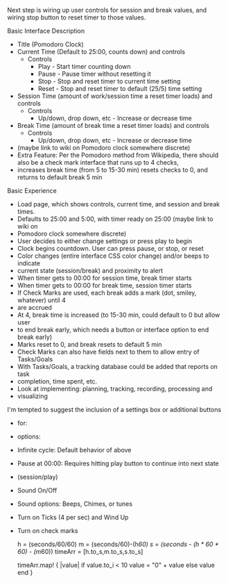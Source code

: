 Next step is wiring up user controls for session and break values, and wiring 
stop button to reset timer to those values.

Basic Interface Description
- Title (Pomodoro Clock)
- Current Time (Default to 25:00, counts down) and controls
  - Controls 
    - Play - Start timer counting down
    - Pause - Pause timer without resetting it
    - Stop - Stop and reset timer to current time setting
    - Reset - Stop and reset timer to default (25/5) time setting
- Session Time (amount of work/session time a reset timer loads) and controls
  - Controls
    - Up/down, drop down, etc - Increase or decrease time
- Break Time (amount of break time a reset timer loads) and controls
  - Controls
    - Up/down, drop down, etc - Increase or decrease time
- (maybe link to wiki on Pomodoro clock somewhere discrete)
- Extra Feature: Per the Pomodoro method from Wikipedia, there should also be a check mark interface that runs up to 4 checks,
- increases break time (from 5 to 15-30 min) resets checks to 0, and returns to default break 5 min

Basic Experience
- Load page, which shows controls, current time, and session and break times.
- Defaults to 25:00 and 5:00, with timer ready on 25:00 (maybe link to wiki on
- Pomodoro clock somewhere discrete)
- User decides to either change settings or press play to begin
- Clock begins countdown. User can press pause, or stop, or reset
- Color changes (entire interface CSS color change) and/or beeps to indicate
- current state (session/break) and proximity to alert
- When timer gets to 00:00 for session time, break timer starts
- When timer gets to 00:00 for break time, session timer starts
- If Check Marks are used, each break adds a mark (dot, smiley, whatever) until 4
- are accrued
- At 4, break time is increased (to 15-30 min, could default to 0 but allow user
- to end break early, which needs a button or interface option to end break early)
- Marks reset to 0, and break resets to default 5 min
- Check Marks can also have fields next to them to allow entry of Tasks/Goals
- With Tasks/Goals, a tracking database could be added that reports on task
- completion, time spent, etc.
- Look at implementing: planning, tracking, recording, processing and
- visualizing

I'm tempted to suggest the inclusion of a settings box or additional buttons
- for:
- options:
- Infinite cycle: Default behavior of above
- Pause at 00:00: Requires hitting play button to continue into next state
- (session/play)
- Sound On/Off
- Sound options: Beeps, Chimes, or tunes
- Turn on Ticks (4 per sec) and Wind Up
- Turn on check marks

    h = (seconds/60/60)
    m = (seconds/60)-(h*60)
    s = (seconds - (h * 60 * 60) - (m*60))
    timeArr = [h.to_s,m.to_s,s.to_s]

    timeArr.map! { |value|
      if value.to_i < 10
        value = "0" + value
      else
        value
      end
    }

